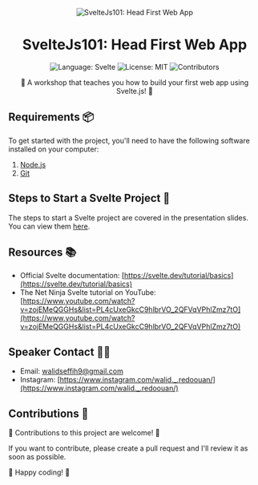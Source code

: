 <p align="center">
  <img src="https://img.shields.io/badge/SvelteJs101-Head%20First%20Web%20App-blueviolet?style=for-the-badge" alt="SvelteJs101: Head First Web App">
</p>

<h1 align="center">SvelteJs101: Head First Web App</h1>

<p align="center">
  <img src="https://img.shields.io/badge/Language-Svelte-red?style=flat-square&logo=svelte" alt="Language: Svelte">
  <img src="https://img.shields.io/github/license/username/repo-name?style=flat-square" alt="License: MIT">
  <img src="https://img.shields.io/github/contributors/username/repo-name?style=flat-square" alt="Contributors">
</p>

<p align="center">
  🚀 A workshop that teaches you how to build your first web app using Svelte.js! 🚀
</p>

## Requirements 📦

To get started with the project, you'll need to have the following software installed on your computer:

1. [Node.js](https://nodejs.org/)
2. [Git](https://git-scm.com/)

## Steps to Start a Svelte Project 🚀

The steps to start a Svelte project are covered in the presentation slides. You can view them [here](https://docs.google.com/presentation/d/1HV72g30SAnqMWLoqbneLcVIZkNBYv4H8KsBlLYf9a0c/edit#slide=id.g23b133d7916_0_42).

## Resources 📚

- Official Svelte documentation: [https://svelte.dev/tutorial/basics](https://svelte.dev/tutorial/basics)
- The Net Ninja Svelte tutorial on YouTube: [https://www.youtube.com/watch?v=zojEMeQGGHs&list=PL4cUxeGkcC9hlbrVO_2QFVqVPhlZmz7tO](https://www.youtube.com/watch?v=zojEMeQGGHs&list=PL4cUxeGkcC9hlbrVO_2QFVqVPhlZmz7tO)

## Speaker Contact 👨‍🦱

- Email: [walidseffih9@gmail.com](mailto:walidseffih@gmail.com)
- Instagram: [https://www.instagram.com/walid._.redoouan/](https://www.instagram.com/walid._.redoouan/)

## Contributions 🤝

🎉 Contributions to this project are welcome! 🎉

If you want to contribute, please create a pull request and I'll review it as soon as possible.

🚀 Happy coding! 🚀

